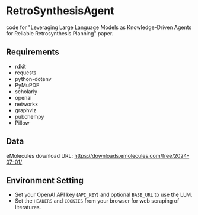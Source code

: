 # RetroSynthesisAgent
code for "Leveraging Large Language Models as Knowledge-Driven Agents for Reliable Retrosynthesis Planning" paper.
## Requirements
+ rdkit
+ requests
+ python-dotenv
+ PyMuPDF
+ scholarly
+ openai
+ networkx
+ graphviz
+ pubchempy
+ Pillow
## Data
eMolecules download URL: https://downloads.emolecules.com/free/2024-07-01/
## Environment Setting
+ Set your OpenAI API key (`API_KEY`) and optional `BASE_URL` to use the LLM.
+ Set the `HEADERS` and `COOKIES` from your browser for web scraping of literatures.
